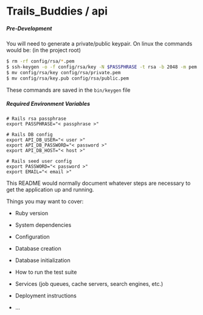 # Trails_Buddies / **api**

##### Pre-Development
You will need to generate a private/public keypair. On linux the commands would be: (in the project root)
```bash
$ rm -rf config/rsa/*.pem
$ ssh-keygen -o -f config/rsa/key -N $PASSPHRASE -t rsa -b 2048 -m pem
$ mv config/rsa/key config/rsa/private.pem
$ mv config/rsa/key.pub config/rsa/public.pem
```

These commands are saved in the `bin/keygen` file


##### Required Environment Variables
```
# Rails rsa passphrase
export PASSPHRASE="< passphrase >"

# Rails DB config
export API_DB_USER="< user >"
export API_DB_PASSWORD="< password >"
export API_DB_HOST="< host >"

# Rails seed user config
export PASSWORD="< password >"
export EMAIL="< email >"
```

This README would normally document whatever steps are necessary to get the
application up and running.

Things you may want to cover:

* Ruby version

* System dependencies

* Configuration

* Database creation

* Database initialization

* How to run the test suite

* Services (job queues, cache servers, search engines, etc.)

* Deployment instructions

* ...

